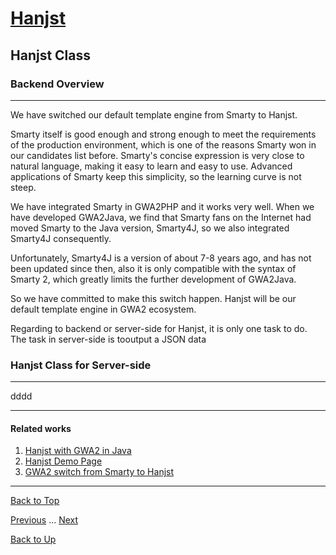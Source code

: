 # [Hanjst](/hanjst/index)
## Hanjst Class
### Backend Overview
---
We have switched our default template engine from Smarty to Hanjst.

Smarty itself is good enough and strong enough to meet the requirements of the production environment, which is one of the reasons Smarty won in our candidates list before. Smarty's concise expression is very close to natural language, making it easy to learn and easy to use. Advanced applications of Smarty keep this simplicity, so the learning curve is not steep.

We have integrated Smarty in GWA2PHP and it works very well. When we have developed GWA2Java, we find that Smarty fans on the Internet had moved Smarty to the Java version, Smarty4J, so we also integrated Smarty4J consequently.

Unfortunately, Smarty4J is a version of about 7-8 years ago, and has not been updated since then, also it is only compatible with the syntax of Smarty 2, which greatly limits the further development of GWA2Java.

So we have committed to make this switch happen. Hanjst will be our default template engine in GWA2 ecosystem.

Regarding to backend or  server-side for Hanjst, it is only one task to do. The task in server-side is tooutput a JSON data


### Hanjst Class for Server-side
---
dddd



---

#### Related works

1. [Hanjst with GWA2 in Java](https://github.com/wadelau/GWA2/tree/master/java)
2. [Hanjst Demo Page](https://ufqi.com/dev/hanjst/)
3. [GWA2 switch from Smarty to Hanjst](https://ufqi.com/blog/gwa2-8-years-with-smarty-to-hanjst/)

---

[Back to Top](/hanjst/hanjst-function-class)

[Previous](./hanjst-function-2) ... [Next](./)

[Back to Up](/hanjst/index)

<!--stackedit_data:
eyJoaXN0b3J5IjpbMTQ1OTM2MTYyLDE3MjA1NDY0OTZdfQ==
-->